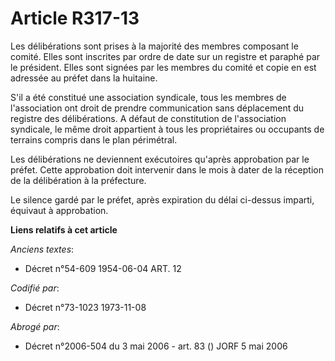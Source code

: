 # Article R317-13

Les délibérations sont prises à la majorité des membres composant le comité. Elles sont inscrites par ordre de date sur un
registre et paraphé par le président. Elles sont signées par les membres du comité et copie en est adressée au préfet dans la
huitaine.

S'il a été constitué une association syndicale, tous les membres de l'association ont droit de prendre communication sans
déplacement du registre des délibérations. A défaut de constitution de l'association syndicale, le même droit appartient à
tous les propriétaires ou occupants de terrains compris dans le plan périmétral.

Les délibérations ne deviennent exécutoires qu'après approbation par le préfet. Cette approbation doit intervenir dans le
mois à dater de la réception de la délibération à la préfecture.

Le silence gardé par le préfet, après expiration du délai ci-dessus imparti, équivaut à approbation.

**Liens relatifs à cet article**

_Anciens textes_:

  - Décret n°54-609 1954-06-04 ART. 12

_Codifié par_:

  - Décret n°73-1023 1973-11-08

_Abrogé par_:

  - Décret n°2006-504 du 3 mai 2006 - art. 83 () JORF 5 mai 2006

